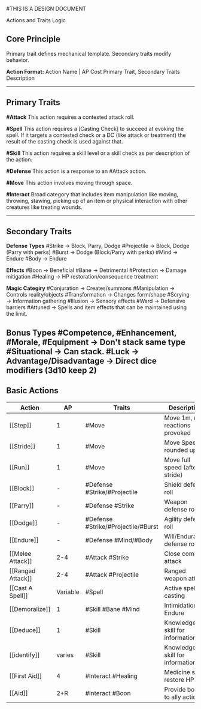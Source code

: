 #THIS IS A DESIGN DOCUMENT

Actions and Traits Logic

## Core Principle
Primary trait defines mechanical template. Secondary traits modify behavior.

**Action Format:**
Action Name | AP Cost
Primary Trait, Secondary Traits
Description

---

## Primary Traits

**#Attack**
This action requires a contested attack roll.

**#Spell**
This action requires a [Casting Check] to succeed at evoking the spell. If it targets a contested check or a DC (like attack or treatment) the result of the casting check is used against that.

**#Skill**
This action requires a skill level or a skill check as per description of the action.

**#Defense**
This action is a response to an #Attack action.

**#Move**
This action involves moving through space.

**#Interact**
Broad category that includes item manipulation like moving, throwing, stawing, picking up of an item or physical interaction with other creatures like treating wounds.

---

## Secondary Traits

**Defense Types**
#Strike → Block, Parry, Dodge
#Projectile → Block, Dodge (Parry with perks)
#Burst → Dodge (Block/Parry with perks)
#Mind → Endure
#Body → Endure

**Effects**
#Boon → Beneficial
#Bane → Detrimental
#Protection → Damage mitigation
#Healing → HP restoration/consequence treatment

**Magic Categiry**
#Conjuration → Creates/summons
#Manipulation → Controls reality/objects
#Transformation → Changes form/shape
#Scrying → Information gathering
#Illusion → Sensory effects
#Ward → Defensive barriers
#Attuned -> Spells and item effects that can be maintained using the limit.

**Bonus Types**
#Competence, #Enhancement, #Morale, #Equipment → Don't stack same type
#Situational → Can stack.
#Luck -> **Advantage/Disadvantage** → Direct dice modifiers (3d10 keep 2)
---

## Basic Actions

| Action | AP | Traits | Description |
|--------|----|---------| ------------|
| [[Step]] | 1 | #Move | Move 1m, no reactions provoked |
| [[Stride]] | 1 | #Move | Move Speed/2 rounded up |
| [[Run]] | 1 | #Move | Move full speed (after stride) |
| [[Block]] | - | #Defense #Strike/#Projectile | Shield defense roll |
| [[Parry]] | - | #Defense #Strike | Weapon defense roll |
| [[Dodge]] | - | #Defense #Strike/#Projectile/#Burst | Agility defense roll |
| [[Endure]] | - | #Defense #Mind/#Body | Will/Endurance defense roll |
| [[Melee Attack]] | 2-4 | #Attack #Strike | Close combat attack |
| [[Ranged Attack]] | 2-4 | #Attack #Projectile | Ranged weapon attack |
| [[Cast A Spell]] | Variable | #Spell | Active spell casting |
| [[Demoralize]] | 1 | #Skill #Bane #Mind | Intimidation vs Endure |
| [[Deduce]] | 1 | #Skill | Knowledge skill for information |
| [[identify]] | varies | #Skill | Knowledge skill for information |
| [[First Aid]] | 4 | #Interact #Healing | Medicine skill, restore HP |
| [[Aid]] | 2+R | #Interact #Boon | Provide bonus to ally action |
